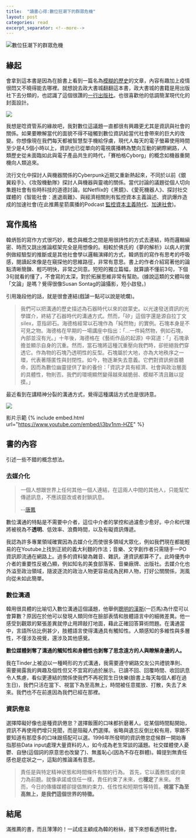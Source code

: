 ```yaml
---
title:  "讀書心得:數位狂潮下的群眾危機"
layout: post
categories: read
excerpt_separator: <!--more-->
---
```

<!-- 《》「」 -->
![數位狂潮下的群眾危機](/assets/images/Im-Schwarm-Ansichtendes-Digitalen.jpg)

## 緣起
會拿到這本書是因為在臉書上看到一篇名為[模糊的歷史](https://artemperor.tw/focus/4107)的文章<!--more-->，內容有趣加上疫情很悶又不曉得能去哪裡。就想說去政大書城翻翻這本書，政大書城的書籍是用出版社下去分類的，也認識了這個很讚的[一行出版社](https://yihsingpublishing.wordpress.com/)。也很喜歡他的低調簡潔現代化的封面設計。

![](/assets/images/Die-Geschichte-der-Unscharfe.jpg)

我想是唸資管系的緣故吧，我對數位這議題一直都很有興趣更尤其是資訊與社會的關係。如果要瞭解當代的面貌不得不碰觸到數位資訊給當代社會帶來的巨大的改變。你想像現在我們每天都被智慧型手機給俘虜，現代人每天的電子螢幕使用時間至少是4,5個小時以上，資訊也已從單向的電視廣播轉為雙向互動的網際網路，人類歷史從未面臨如此與電子產品共生的時代，「賽柏格Cyborg」的概念如機器重開機向人類追來。

流行文化中探討人與機器關係的Cyberpunk近期又重新熱起來，不同於以前《銀翼殺手》、《攻殻機動隊》探討人與機器與靈魂的關係。當代討論的議題從個人切向集題社會有些時科技的道德討論，如Netflix的《黑鏡》、《愛死機器人》、探討社交媒體的《智能社會：進退兩難》、與經濟相關則有監控資本主義論述、資訊爆炸造成的加速社會(在此推薦星箭廣播的Podcast [監控資本主義時代](https://podcast.starrocket.io/80)、[加速社會](https://podcast.starrocket.io/72))。


## 寫作風格
韓炳哲的寫作方式很巧妙，概念與概念之間是用很詩性的方式去連結，時而邏輯縝密、時而又跳出推論框架完全是用想像的。相較於佛氏的《夢的解析》以病人的實例做經驗型的推斷或是其他社會學以邏輯演繹的方式，韓炳哲的寫作有思考的呼吸感，閱讀起來像是在窺探他的思維路徑，非常有意思。書上的作者介紹寫著他的論點清晰簡鍊、輕巧明快，非常之同意。短短的獨立篇幅，就算讀不懂前3句，下個3句就看的懂了，不會寫的太深，對於拓展思維非常有幫助。(據說這類的文體叫做「文論」是嗎？覺得很像Susan Sontag的論攝影，短小啟發。)

引用幾段他的話，就是很會連結(戲謔一點可以說是唬爛)。

>我們可以把溝通的歷史描述為石器時代以來的啟蒙史。以光速發送資訊的光學媒介，終結了石器時代的溝通方式。然而，「矽」這個字還是源自拉丁文silex，意指卵石。海德格經常以石塊作為「純然物」的實例。石塊本身是不可見之物。海德格在早期的一場講座中指出：「...一件純然物，例如石塊，內部並沒有光。」十年後，海德格在《藝術作品的起源》中寫道：「」石塊承擔並顯示自身的沉重。然而，當石塊將這種沉重壓向我們時，卻拒絕我們穿透它。作為物的石塊乃透明性的反型。石塊屬於大地，亦為大地秩序之一環，代表著隱匿性與封閉性。如今，物逐漸失去意義。它們對資訊俯首聽命，因而為數位幽靈提供了新的養份：「資訊才具有經濟、社會與政治層面的具體性，物則否。我們的環境顯然變得越來越脆弱、模糊不清且難以捉摸。」

最近看到在講精神分裂的溝通方式，覺得這種講話方式也是很詩意。

![](/assets/images/schizophrenia.jpg)

影片示範
{% include embed.html url="https://www.youtube.com/embed/i3bv1nm-HZE" %}
## 書的內容
引述一些不錯的概念想法。
### 去媒介化
>一個人想跟世界上任何其他一個人連結，在這兩人中間的其他人，只能幫忙傳遞訊息，不應該竄改或者封鎖訊息。
>
>--[唐鳳](https://www.verse.com.tw/article/podcast-my-way-audrey-tang)

數位溝通的特點是不需要中介者，這位中介者的掌控和過濾愈少愈好。中介和代理將被視為不**透明**、低效率、浪費時間，以及有礙資訊傳遞。

我認為許多專業領域確實因為去媒介化而使很多領域大眾化，例如我們現在都能輕易的在Youtube上找到正統的義大利麵的作法；音樂、文字創作者只需隨手一PO資訊即流通在網路上。過多的資料變為雜音、雜訊，連資訊都算不了。此時優秀中介者的重要性反被凸顯，例如知名的美食部落客、音樂廠牌、出版社。去媒介化也外溢至政治領域，隨波逐流的政治人物更容易成為民粹人物，打好公關關係，測風向從未如此簡單。

### 數位溝通
韓用很具體的比喻切入數位溝通這個議題，他舉例[聰明的漢斯](https://www.wikiwand.com/zh-tw/%E8%81%B0%E6%98%8E%E6%BC%A2%E6%96%AF)(一匹馬)為什麼可以會算數？原因在於他可以發現人類同伴在臉部表情和肢體語言中的細微差異。他一感受到觀眾的緊張差異就停止用蹄敲打地面，藉此正確回答算術問題。在溝通當中，言語所佔比例甚少，肢體語言使得溝通具有觸知性。人類感知的多維性與多層性，不僅涉及視覺，還涉及其他感覺。

**數位媒體剝奪了溝通的觸知性和身體性也剝奪了思念遠方的人與瞭解身邊的人。**

我在Tinder上被迫以一種畸形的方式溝通，我需要遵守網路交友公共禮貌準則、需要揭露我的興趣及個性但又不宜寫的過於展示。已讀不回、回覆時間、收回訊息令人焦慮，看似更連結的關係使我們不再祝賀生日快樂(臉書上每天每個人都在過生日)，我們只活在當下、視當下為至高無上，時間被任意擺放、打散，失去了未來。我們也不在前進因為我們已經在那裡。

### 資訊倦怠
選擇障礙好像也是種資訊倦怠？選擇飯團的口味都折磨著人。從某個時間點開始，資訊不再使用們增只見聞，而是阻礙人們選擇。省略與遺忘反倒比較有用，寧願不要知道有那麼多的口味跟搭配可以選。1996年所發明的資訊倦怠症候群一開始專指那些Data input處理大量資料的人，如今成為老生常談的議題。社交媒體使人憂鬱、自戀(這個詞的原意思也改變了)、無羞恥心(因為不存在群體)。韓提到無責任感也是症狀之一，這點的推論滿有意思。
>責任是與特定精神狀態和時間條件有關的行為。
>首先，它以義務性或約束力為前題。就像承諾或信任一樣，責任約束了未來，也**穩定**了未來。
>然而，今日的傳播媒體卻提倡無約束力、任性性和短期性等特質。**視當下為至高無上，是我們這個世界的特徵。**

## 結尾
滿推薦的書，而且薄薄的！一試成主顧成為韓的粉絲，接下來想看透明社會。